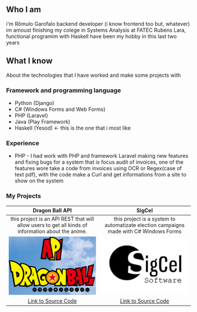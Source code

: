 ## Who I am
i'm Rômulo Garofalo backend developer (i know frontend too but, whatever) im amoust finishing my colege in Systems Analysis at FATEC Rubens Lara, functional programim with Haskell have been my hobby in this last two years

## What I know

About the technologies that I have worked and make some projects with

### [](#header-4)Framework and programming language

*   Python (Django)
*   C# (Windows Forms and Web Forms)
*   PHP (Laravel)
*   Java (Play Framework)
*   Haskell (Yesod) <- this is the one that i most like

### [](#header-4) Experience

* PHP - I had work with PHP and framework Laravel making new features and fixing bugs for a system that is focus audit of invoices, one of the features wore take a code from invoices using OCR or Regex(case of text pdf), with the code make a Curl and get informations from a site to show on the system 

### [](#header-4) My Projects

| Dragon Ball API                         |                  SigCel                |
|:---------------------------------------:|:--------------------------------------:|
|this project is an API REST that will allow users to get all kinds of information about the anime. | this project is a system to automatizate  election campaigns made with C# Windows Forms|
|![](/img/dbz.png) | ![](/img/func.png) |
|[Link to Source Code](https://github.com/romulogarofalo/Dragon-Ball-API)|[Link to Source Code](https://github.com/romulogarofalo/TCC-Sigcel)|
